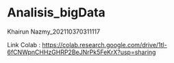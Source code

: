 # Analisis_bigData


Khairun Nazmy_202110370311117

Link Colab : https://colab.research.google.com/drive/1tl-6fCNWpnCHHzGHRP2BeJNrPk5FeKrX?usp=sharing
